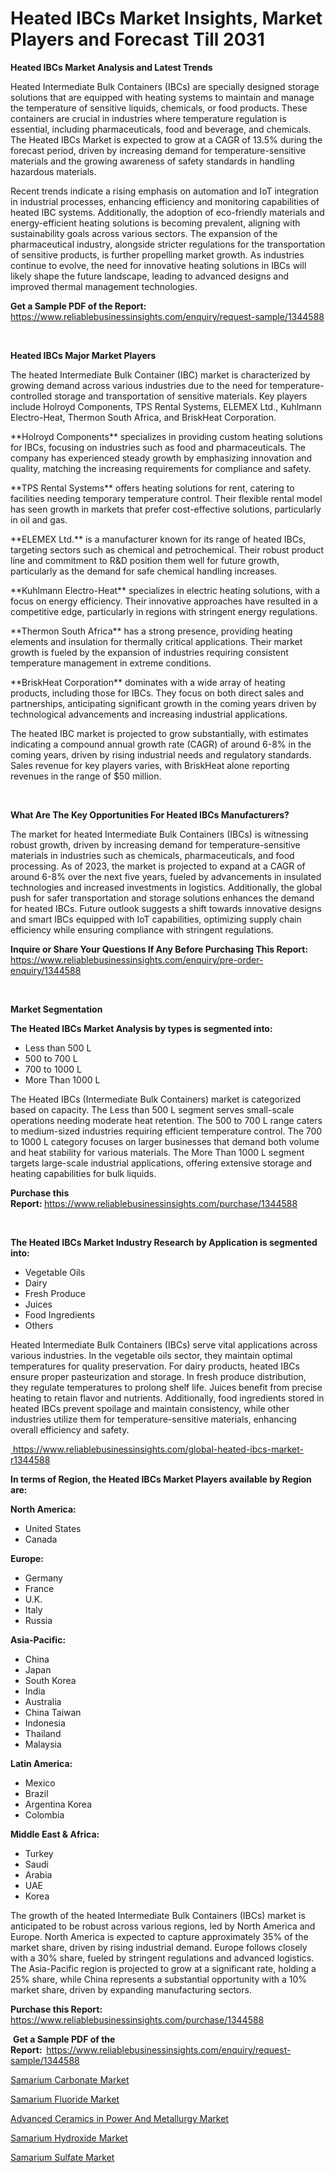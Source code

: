 <p><h1>Heated IBCs Market Insights, Market Players and Forecast Till 2031</h1></p><p><strong>Heated IBCs Market Analysis and Latest Trends</strong></p>
<p><p>Heated Intermediate Bulk Containers (IBCs) are specially designed storage solutions that are equipped with heating systems to maintain and manage the temperature of sensitive liquids, chemicals, or food products. These containers are crucial in industries where temperature regulation is essential, including pharmaceuticals, food and beverage, and chemicals. The Heated IBCs Market is expected to grow at a CAGR of 13.5% during the forecast period, driven by increasing demand for temperature-sensitive materials and the growing awareness of safety standards in handling hazardous materials.</p><p>Recent trends indicate a rising emphasis on automation and IoT integration in industrial processes, enhancing efficiency and monitoring capabilities of heated IBC systems. Additionally, the adoption of eco-friendly materials and energy-efficient heating solutions is becoming prevalent, aligning with sustainability goals across various sectors. The expansion of the pharmaceutical industry, alongside stricter regulations for the transportation of sensitive products, is further propelling market growth. As industries continue to evolve, the need for innovative heating solutions in IBCs will likely shape the future landscape, leading to advanced designs and improved thermal management technologies.</p></p>
<p><strong>Get a Sample PDF of the Report:&nbsp;</strong> <a href="https://www.reliablebusinessinsights.com/enquiry/request-sample/1344588?utm_campaign=62&utm_medium=2&utm_source=Github&utm_content=ia&utm_term=11122024&utm_id=heated-ibcs">https://www.reliablebusinessinsights.com/enquiry/request-sample/1344588</a></p>
<p>&nbsp;</p>
<p><strong>Heated IBCs Major Market Players</strong></p>
<p><p>The heated Intermediate Bulk Container (IBC) market is characterized by growing demand across various industries due to the need for temperature-controlled storage and transportation of sensitive materials. Key players include Holroyd Components, TPS Rental Systems, ELEMEX Ltd., Kuhlmann Electro-Heat, Thermon South Africa, and BriskHeat Corporation.</p><p>**Holroyd Components** specializes in providing custom heating solutions for IBCs, focusing on industries such as food and pharmaceuticals. The company has experienced steady growth by emphasizing innovation and quality, matching the increasing requirements for compliance and safety.</p><p>**TPS Rental Systems** offers heating solutions for rent, catering to facilities needing temporary temperature control. Their flexible rental model has seen growth in markets that prefer cost-effective solutions, particularly in oil and gas.</p><p>**ELEMEX Ltd.** is a manufacturer known for its range of heated IBCs, targeting sectors such as chemical and petrochemical. Their robust product line and commitment to R&D position them well for future growth, particularly as the demand for safe chemical handling increases.</p><p>**Kuhlmann Electro-Heat** specializes in electric heating solutions, with a focus on energy efficiency. Their innovative approaches have resulted in a competitive edge, particularly in regions with stringent energy regulations.</p><p>**Thermon South Africa** has a strong presence, providing heating elements and insulation for thermally critical applications. Their market growth is fueled by the expansion of industries requiring consistent temperature management in extreme conditions.</p><p>**BriskHeat Corporation** dominates with a wide array of heating products, including those for IBCs. They focus on both direct sales and partnerships, anticipating significant growth in the coming years driven by technological advancements and increasing industrial applications.</p><p>The heated IBC market is projected to grow substantially, with estimates indicating a compound annual growth rate (CAGR) of around 6-8% in the coming years, driven by rising industrial needs and regulatory standards. Sales revenue for key players varies, with BriskHeat alone reporting revenues in the range of $50 million.</p></p>
<p>&nbsp;</p>
<p><strong>What Are The Key Opportunities For Heated IBCs Manufacturers?</strong></p>
<p><p>The market for heated Intermediate Bulk Containers (IBCs) is witnessing robust growth, driven by increasing demand for temperature-sensitive materials in industries such as chemicals, pharmaceuticals, and food processing. As of 2023, the market is projected to expand at a CAGR of around 6-8% over the next five years, fueled by advancements in insulated technologies and increased investments in logistics. Additionally, the global push for safer transportation and storage solutions enhances the demand for heated IBCs. Future outlook suggests a shift towards innovative designs and smart IBCs equipped with IoT capabilities, optimizing supply chain efficiency while ensuring compliance with stringent regulations.</p></p>
<p><strong>Inquire or Share Your Questions If Any Before Purchasing This Report:</strong> <a href="https://www.reliablebusinessinsights.com/enquiry/pre-order-enquiry/1344588?utm_campaign=62&utm_medium=2&utm_source=Github&utm_content=ia&utm_term=11122024&utm_id=heated-ibcs">https://www.reliablebusinessinsights.com/enquiry/pre-order-enquiry/1344588</a></p>
<p>&nbsp;</p>
<p><strong>Market Segmentation</strong></p>
<p><strong>The Heated IBCs Market Analysis by types is segmented into:</strong></p>
<p><ul><li>Less than 500 L</li><li>500 to 700 L</li><li>700 to 1000 L</li><li>More Than 1000 L</li></ul></p>
<p><p>The Heated IBCs (Intermediate Bulk Containers) market is categorized based on capacity. The Less than 500 L segment serves small-scale operations needing moderate heat retention. The 500 to 700 L range caters to medium-sized industries requiring efficient temperature control. The 700 to 1000 L category focuses on larger businesses that demand both volume and heat stability for various materials. The More Than 1000 L segment targets large-scale industrial applications, offering extensive storage and heating capabilities for bulk liquids.</p></p>
<p><strong>Purchase this Report:&nbsp;</strong><a href="https://www.reliablebusinessinsights.com/purchase/1344588?utm_campaign=62&utm_medium=2&utm_source=Github&utm_content=ia&utm_term=11122024&utm_id=heated-ibcs">https://www.reliablebusinessinsights.com/purchase/1344588</a></p>
<p>&nbsp;</p>
<p><strong>The Heated IBCs Market Industry Research by Application is segmented into:</strong></p>
<p><ul><li>Vegetable Oils</li><li>Dairy</li><li>Fresh Produce</li><li>Juices</li><li>Food Ingredients</li><li>Others</li></ul></p>
<p><p>Heated Intermediate Bulk Containers (IBCs) serve vital applications across various industries. In the vegetable oils sector, they maintain optimal temperatures for quality preservation. For dairy products, heated IBCs ensure proper pasteurization and storage. In fresh produce distribution, they regulate temperatures to prolong shelf life. Juices benefit from precise heating to retain flavor and nutrients. Additionally, food ingredients stored in heated IBCs prevent spoilage and maintain consistency, while other industries utilize them for temperature-sensitive materials, enhancing overall efficiency and safety.</p></p>
<p><a href="https://www.reliablebusinessinsights.com/global-heated-ibcs-market-r1344588?utm_campaign=62&utm_medium=2&utm_source=Github&utm_content=ia&utm_term=11122024&utm_id=heated-ibcs">&nbsp;https://www.reliablebusinessinsights.com/global-heated-ibcs-market-r1344588</a></p>
<p><strong>In terms of Region, the Heated IBCs Market Players available by Region are:</strong></p>
<p>
    <p> <strong> North America: </strong>
        <ul>
            <li>United States</li>
            <li>Canada</li>
        </ul>
        </p> 
    <p> <strong> Europe: </strong>
        <ul>
            <li>Germany</li>
            <li>France</li>
            <li>U.K.</li>
            <li>Italy</li>
            <li>Russia</li>
        </ul>
        </p> 
    <p> <strong> Asia-Pacific: </strong>
        <ul>
            <li>China</li>
            <li>Japan</li>
            <li>South Korea</li>
            <li>India</li>
            <li>Australia</li>
            <li>China Taiwan</li>
            <li>Indonesia</li>
            <li>Thailand</li>
            <li>Malaysia</li>
        </ul>
        </p> 
    <p> <strong> Latin America: </strong>
        <ul>
            <li>Mexico</li>
            <li>Brazil</li>
            <li>Argentina Korea</li>
            <li>Colombia</li>
        </ul>
        </p> 
    <p> <strong> Middle East & Africa: </strong>
        <ul>
            <li>Turkey</li>
            <li>Saudi</li>
            <li>Arabia</li>
            <li>UAE</li>
            <li>Korea</li>
        </ul>
    </p>
    </p>
<p><p>The growth of the heated Intermediate Bulk Containers (IBCs) market is anticipated to be robust across various regions, led by North America and Europe. North America is expected to capture approximately 35% of the market share, driven by rising industrial demand. Europe follows closely with a 30% share, fueled by stringent regulations and advanced logistics. The Asia-Pacific region is projected to grow at a significant rate, holding a 25% share, while China represents a substantial opportunity with a 10% market share, driven by expanding manufacturing sectors.</p></p>
<p><strong>Purchase this Report: </strong><a href="https://www.reliablebusinessinsights.com/purchase/1344588?utm_campaign=62&utm_medium=2&utm_source=Github&utm_content=ia&utm_term=11122024&utm_id=heated-ibcs">https://www.reliablebusinessinsights.com/purchase/1344588</a></p>
<p>&nbsp;<strong>Get a Sample PDF of the Report:&nbsp;&nbsp;</strong><a href="https://www.reliablebusinessinsights.com/enquiry/request-sample/1344588?utm_campaign=62&utm_medium=2&utm_source=Github&utm_content=ia&utm_term=11122024&utm_id=heated-ibcs">https://www.reliablebusinessinsights.com/enquiry/request-sample/1344588</a></p>
<p><strong></strong></p>
<p><p><a href="https://www.linkedin.com/pulse/samarium-carbonate-market-size-competitive-differentiation-xqefe?utm_campaign=62&utm_medium=2&utm_source=Github&utm_content=ia&utm_term=11122024&utm_id=heated-ibcs">Samarium Carbonate Market</a></p><p><a href="https://www.linkedin.com/pulse/revenue-generation-insights-samarium-fluoride-market-gucie?utm_campaign=62&utm_medium=2&utm_source=Github&utm_content=ia&utm_term=11122024&utm_id=heated-ibcs">Samarium Fluoride Market</a></p><p><a href="https://github.com/mcfred89/Market-Research-Report-List-1/blob/main/advanced-ceramics-in-power-and-metallurgy-market.md?utm_campaign=62&utm_medium=2&utm_source=Github&utm_content=ia&utm_term=11122024&utm_id=heated-ibcs">Advanced Ceramics in Power And Metallurgy Market</a></p><p><a href="https://www.linkedin.com/pulse/revenue-demand-samarium-hydroxide-market-projected-46-cagr-ehove?utm_campaign=62&utm_medium=2&utm_source=Github&utm_content=ia&utm_term=11122024&utm_id=heated-ibcs">Samarium Hydroxide Market</a></p><p><a href="https://www.linkedin.com/pulse/evolvingsamarium-sulfate-marketdynamics-types-applications-ywzoe?utm_campaign=62&utm_medium=2&utm_source=Github&utm_content=ia&utm_term=11122024&utm_id=heated-ibcs">Samarium Sulfate Market</a></p></p>
